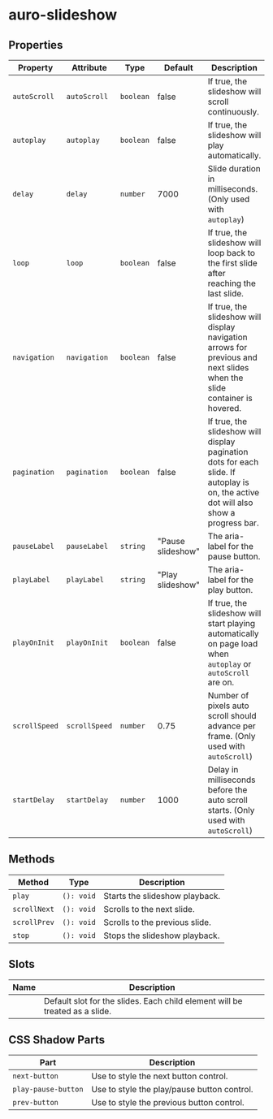 # auro-slideshow

## Properties

| Property      | Attribute     | Type      | Default           | Description                                      |
|---------------|---------------|-----------|-------------------|--------------------------------------------------|
| `autoScroll`  | `autoScroll`  | `boolean` | false             | If true, the slideshow will scroll continuously. |
| `autoplay`    | `autoplay`    | `boolean` | false             | If true, the slideshow will play automatically.  |
| `delay`       | `delay`       | `number`  | 7000              | Slide duration in milliseconds. (Only used with `autoplay`) |
| `loop`        | `loop`        | `boolean` | false             | If true, the slideshow will loop back to the first slide after reaching the last slide. |
| `navigation`  | `navigation`  | `boolean` | false             | If true, the slideshow will display navigation arrows for previous and next slides when the slide container is hovered. |
| `pagination`  | `pagination`  | `boolean` | false             | If true, the slideshow will display pagination dots for each slide. If autoplay is on, the active dot will also show a progress bar. |
| `pauseLabel`  | `pauseLabel`  | `string`  | "Pause slideshow" | The aria-label for the pause button.             |
| `playLabel`   | `playLabel`   | `string`  | "Play slideshow"  | The aria-label for the play button.              |
| `playOnInit`  | `playOnInit`  | `boolean` | false             | If true, the slideshow will start playing automatically on page load when `autoplay` or `autoScroll` are on. |
| `scrollSpeed` | `scrollSpeed` | `number`  | 0.75              | Number of pixels auto scroll should advance per frame. (Only used with `autoScroll`) |
| `startDelay`  | `startDelay`  | `number`  | 1000              | Delay in milliseconds before the auto scroll starts. (Only used with `autoScroll`) |

## Methods

| Method       | Type       | Description                    |
|--------------|------------|--------------------------------|
| `play`       | `(): void` | Starts the slideshow playback. |
| `scrollNext` | `(): void` | Scrolls to the next slide.     |
| `scrollPrev` | `(): void` | Scrolls to the previous slide. |
| `stop`       | `(): void` | Stops the slideshow playback.  |

## Slots

| Name | Description                                      |
|------|--------------------------------------------------|
|      | Default slot for the slides. Each child element will be treated as a slide. |

## CSS Shadow Parts

| Part                | Description                                 |
|---------------------|---------------------------------------------|
| `next-button`       | Use to style the next button control.       |
| `play-pause-button` | Use to style the play/pause button control. |
| `prev-button`       | Use to style the previous button control.   |
